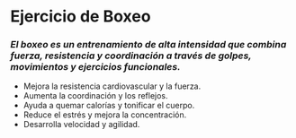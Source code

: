 # Ejercicio de Boxeo

### *El boxeo es un entrenamiento de alta intensidad que combina fuerza, resistencia y coordinación a través de golpes, movimientos y ejercicios funcionales.*

- Mejora la resistencia cardiovascular y la fuerza.
- Aumenta la coordinación y los reflejos.
- Ayuda a quemar calorías y tonificar el cuerpo.
- Reduce el estrés y mejora la concentración.
- Desarrolla velocidad y agilidad.